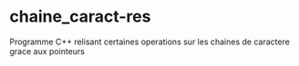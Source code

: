 # chaine_caract-res

Programme C++ relisant certaines operations sur les chaines de caractere grace aux pointeurs
